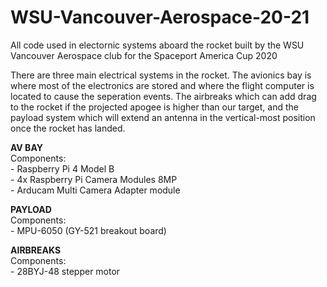 # WSU-Vancouver-Aerospace-20-21
All code used in electornic systems aboard the rocket built by the WSU Vancouver Aerospace club for the Spaceport America Cup 2020

There are three main electrical systems in the rocket. The avionics bay is where most of the electronics are stored and where the flight computer is located to cause the seperation events. The airbreaks which can add drag to the rocket if the projected apogee is higher than our target, and the payload system which will extend an antenna in the vertical-most position once the rocket has landed.

__AV BAY__<br/>
Components:  <br/>
    - Raspberry Pi 4 Model B<br/>
    - 4x Raspberry Pi Camera Modules 8MP<br/>
    - Arducam Multi Camera Adapter module<br/>
    
__PAYLOAD__<br/>
Components: <br/>
    - MPU-6050 (GY-521 breakout board)<br/>

__AIRBREAKS__<br/>
Components: <br/>
    - 28BYJ-48 stepper motor<br/>

